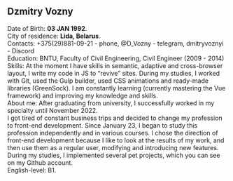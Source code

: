 ## Dzmitry Vozny <br>
Date of Birth: **03 JAN 1992**.<br>
City of residence: **Lida, Belarus**.<br>
Contacts: +375(29)881-09-21 - phone, @D_Vozny - telegram, dmitryvoznyi - Discord<br>
Education: BNTU, Faculty of Civil Engineering, Civil Engineer (2009 - 2014)<br>
Skills: At the moment I have skills in semantic, adaptive and cross-browser layout, I write my code in JS to “revive” sites. During my studies, I worked with Git, used the Gulp builder, used CSS animations and ready-made libraries (GreenSock). I am constantly learning (currently mastering the Vue framework) and improving my knowledge and skills.<br>
About me: After graduating from university, I successfully worked in my specialty until November 2022.<br> I got tired of constant business trips and decided to change my profession to front-end development. Since January 23, I began to study this profession independently and in various courses. I chose the direction of front-end development because I like to look at the results of my work, and then use them as a regular user, modifying and introducing new features. During my studies, I implemented several pet projects, which you can see on my Github account.<br>
English-level: B1.